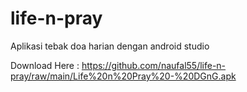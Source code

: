 # life-n-pray
Aplikasi tebak doa harian dengan android studio

Download Here : https://github.com/naufal55/life-n-pray/raw/main/Life%20n%20Pray%20-%20DGnG.apk
